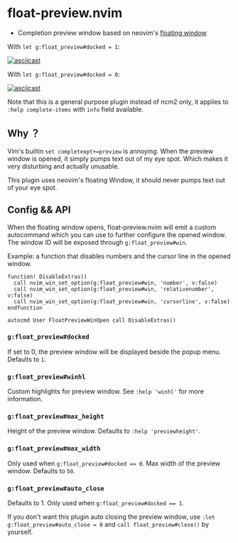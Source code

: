 # float-preview.nvim

- Completion preview window based on neovim's [floating window](https://github.com/neovim/neovim/pull/6619)

With `let g:float_preview#docked = 1`:

[![asciicast](https://asciinema.org/a/232057.svg)](https://asciinema.org/a/232057)

With `let g:float_preview#docked = 0`:

[![asciicast](https://asciinema.org/a/234259.svg)](https://asciinema.org/a/234259)

Note that this is a general purpose plugin instead of ncm2 only, it applies to
`:help complete-items` with `info` field available.

## Why ？

Vim's builtin `set completeopt+=preview` is annoying. When the preview window
is opened, it simply pumps text out of my eye spot. Which makes it very
disturbing and actually unusable.

This plugin uses neovim's floating Window, it should never pumps text out of
your eye spot.

## Config && API

When the floating window opens, float-preview.nvim will emit a custom autocommand which you can use to further configure the opened window. The window ID will be exposed through `g:float_preview#win`.

Example: a function that disables numbers and the cursor line in the opened window.

```
function! DisableExtras()
  call nvim_win_set_option(g:float_preview#win, 'number', v:false)
  call nvim_win_set_option(g:float_preview#win, 'relativenumber', v:false)
  call nvim_win_set_option(g:float_preview#win, 'cursorline', v:false)
endfunction

autocmd User FloatPreviewWinOpen call DisableExtras()
```

### `g:float_preview#docked`

If set to 0, the preview window will be displayed beside the popup menu.
Defaults to `1`.

### `g:float_preview#winhl`

Custom highlights for preview window. See `:help 'winhl'` for more
information.

### `g:float_preview#max_height`

Height of the preview window. Defaults to `:help 'previewheight'`.

### `g:float_preview#max_width`

Only used when `g:float_preview#docked == 0`. Max width of the preview window.
Defaults to `50`.

### `g:float_preview#auto_close`

Defaults to 1. Only used when `g:float_preview#docked == 1`.

If you don't want this plugin auto closing the preview window,
use `:let g:float_preview#auto_close = 0` and `call float_preview#close()` by
yourself.

